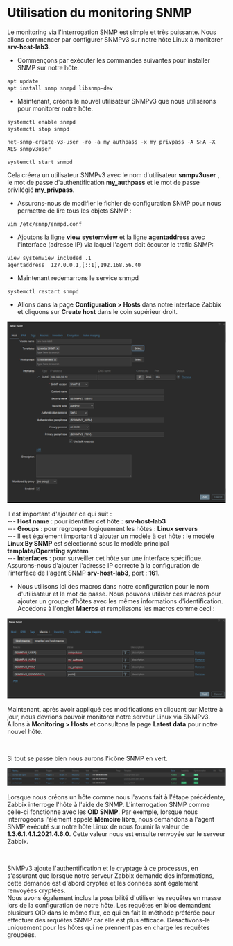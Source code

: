 # Utilisation du monitoring SNMP

Le monitoring via l'interrogation SNMP est simple et très puissante. Nous allons commencer par configurer SNMPv3 sur notre hôte Linux à monitorer **srv-host-lab3**.

- Commençons par exécuter les commandes suivantes pour installer SNMP sur notre hôte. 

```
apt update
apt install snmp snmpd libsnmp-dev
```

- Maintenant, créons le nouvel utilisateur SNMPv3 que nous utiliserons pour monitorer notre hôte. 

```
systemctl enable snmpd
systemctl stop snmpd
```

```
net-snmp-create-v3-user -ro -a my_authpass -x my_privpass -A SHA -X AES snmpv3user
```

```
systemctl start snmpd
```

Cela créera un utilisateur SNMPv3 avec le nom d'utilisateur **snmpv3user** , le mot de passe d'authentification **my_authpass** et le mot de passe privilégié **my_privpass**.

- Assurons-nous de modifier le fichier de configuration SNMP pour nous permettre de lire tous les objets SNMP :

```
vim /etc/snmp/snmpd.conf
```

- Ajoutons la ligne **view systemview** et la ligne **agentaddress** avec l'interface (adresse IP) via laquel l'agent doit écouter le trafic SNMP:

```
view systemview included .1
agentaddress  127.0.0.1,[::1],192.168.56.40
```

- Maintenant redemarrons le service snmpd

```
systemctl restart snmpd
```

- Allons dans la page **Configuration > Hosts** dans notre interface Zabbix et cliquons sur **Create host** dans le coin supérieur droit.

![zabbix_agent3.png](../images/zabbix_agent3.png)

Il est important d'ajouter ce qui suit : <br>
--- **Host name** : pour identifier cet hôte : **srv-host-lab3** <br>
--- **Groups** : pour regrouper logiquement les hôtes : **Linux servers** <br>
--- Il est également important d'ajouter un modèle à cet hôte : le modèle **Linux By SNMP** est sélectionné sous le modèle principal **template/Operating system** <br>
--- **Interfaces** : pour surveiller cet hôte sur une interface spécifique. Assurons-nous d'ajouter l'adresse IP correcte à la configuration de l'interface de l'agent SNMP **srv-host-lab3**, port : **161**.

- Nous utilisons ici des macros dans notre configuration pour le nom d'utilisateur et le mot de passe. Nous pouvons utiliser ces macros pour ajouter un groupe d'hôtes avec les mêmes informations d'identification. <br>
Accédons à l'onglet **Macros** et remplissons les macros comme ceci :

![zabbix_agent3_macros.png](../images/zabbix_agent3_macros.png)

Maintenant, après avoir appliqué ces modifications en cliquant sur Mettre à jour, nous devrions pouvoir monitorer notre serveur Linux via SNMPv3. Allons à **Monitoring > Hosts** et consultons la page **Latest data** pour notre nouvel hôte.

<br>

Si tout se passe bien nous aurons l'icône SNMP en vert.

![zabbix_agent3_statut.png](../images/zabbix_agent3_statut.png)

Lorsque nous créons un hôte comme nous l'avons fait à l'étape précédente, Zabbix interroge l'hôte à l'aide de SNMP. L'interrogation SNMP comme celle-ci fonctionne avec les **OID SNMP**. Par exemple, lorsque nous interrogeons l'élément appelé **Mémoire libre**, nous demandons à l'agent SNMP exécuté sur notre hôte Linux de nous fournir la valeur de **1.3.6.1.4.1.2021.4.6.0**. Cette valeur nous est ensuite renvoyée sur le serveur Zabbix.

<br>

SNMPv3 ajoute l'authentification et le cryptage à ce processus, en s'assurant que lorsque notre serveur Zabbix demande des informations, cette demande est d'abord cryptée et les données sont également renvoyées cryptées. <br>
Nous avons également inclus la possibilité d'utiliser les requêtes en masse lors de la configuration de notre hôte. Les requêtes en bloc demandent plusieurs OID dans le même flux, ce qui en fait la méthode préférée pour effectuer des requêtes SNMP car elle est plus efficace. Désactivons-le uniquement pour les hôtes qui ne prennent pas en charge les requêtes groupées.